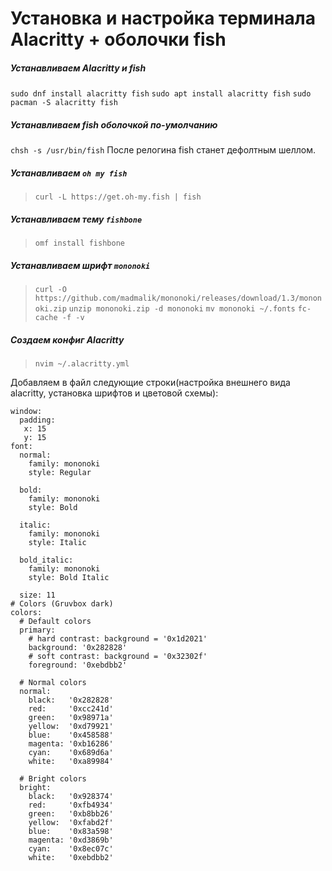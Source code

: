 # Установка и настройка терминала Alacritty + оболочки fish
##### Устанавливаем Alacritty и  fish
```sudo dnf install alacritty fish```
```sudo apt install alacritty fish```
```sudo pacman -S alacritty fish```

##### Устанавливаем fish оболочкой по-умолчанию
`chsh -s /usr/bin/fish`
После релогина fish станет дефолтным шеллом.

##### Устанавливаем  `oh my fish`
> `curl -L https://get.oh-my.fish | fish`

##### Устанавливаем тему `fishbone`
> `omf install fishbone`

##### Устанавливаем шрифт `mononoki`
> `curl -O https://github.com/madmalik/mononoki/releases/download/1.3/mononoki.zip`
> `unzip mononoki.zip -d mononoki`
> `mv mononoki ~/.fonts`
> `fc-cache -f -v`

##### Создаем конфиг Alacritty
> `nvim ~/.alacritty.yml`

Добавляем в файл следующие строки(настройка внешнего вида alacritty, установка шрифтов и цветовой схемы):

```
window:
  padding:
   x: 15
   y: 15
font:
  normal:
    family: mononoki
    style: Regular

  bold:
    family: mononoki
    style: Bold

  italic:
    family: mononoki
    style: Italic

  bold_italic:
    family: mononoki
    style: Bold Italic

  size: 11
# Colors (Gruvbox dark)
colors:
  # Default colors
  primary:
    # hard contrast: background = '0x1d2021'
    background: '0x282828'
    # soft contrast: background = '0x32302f'
    foreground: '0xebdbb2'

  # Normal colors
  normal:
    black:   '0x282828'
    red:     '0xcc241d'
    green:   '0x98971a'
    yellow:  '0xd79921'
    blue:    '0x458588'
    magenta: '0xb16286'
    cyan:    '0x689d6a'
    white:   '0xa89984'

  # Bright colors
  bright:
    black:   '0x928374'
    red:     '0xfb4934'
    green:   '0xb8bb26'
    yellow:  '0xfabd2f'
    blue:    '0x83a598'
    magenta: '0xd3869b'
    cyan:    '0x8ec07c'
    white:   '0xebdbb2'
